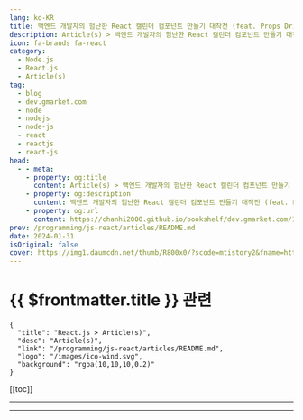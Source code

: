 ```yaml
---
lang: ko-KR
title: 백엔드 개발자의 험난한 React 캘린더 컴포넌트 만들기 대작전 (feat. Props Drilling)
description: Article(s) > 백엔드 개발자의 험난한 React 캘린더 컴포넌트 만들기 대작전 (feat. Props Drilling)
icon: fa-brands fa-react
category: 
  - Node.js
  - React.js
  - Article(s)
tag: 
  - blog
  - dev.gmarket.com
  - node
  - nodejs
  - node-js
  - react
  - reactjs
  - react-js
head:
  - - meta:
    - property: og:title
      content: Article(s) > 백엔드 개발자의 험난한 React 캘린더 컴포넌트 만들기 대작전 (feat. Props Drilling)
    - property: og:description
      content: 백엔드 개발자의 험난한 React 캘린더 컴포넌트 만들기 대작전 (feat. Props Drilling)
    - property: og:url
      content: https://chanhi2000.github.io/bookshelf/dev.gmarket.com/101.html
prev: /programming/js-react/articles/README.md
date: 2024-01-31
isOriginal: false
cover: https://img1.daumcdn.net/thumb/R800x0/?scode=mtistory2&fname=https%3A%2F%2Fblog.kakaocdn.net%2Fdn%2F8xC22%2FbtsEf0mKDbe%2F5qaKtL0nRYqr7hVGBnIwq1%2Fimg.gif
---
```


# {{ $frontmatter.title }} 관련

```component VPCard
{
  "title": "React.js > Article(s)",
  "desc": "Article(s)",
  "link": "/programming/js-react/articles/README.md",
  "logo": "/images/ico-wind.svg",
  "background": "rgba(10,10,10,0.2)"
}
```

[[toc]]

---

<SiteInfo
  name="백엔드 개발자의 험난한 React 캘린더 컴포넌트 만들기 대작전 (feat. Props Drilling)"
  desc="안녕하세요. Seller & SD Engineering 팀의 개발자 김민우입니다. 저는 주로 백엔드 개발을 담당하고 있지만, 최근에 프론트엔드 개발, 특히 React로 캘린더 컴포넌트 만들기에 도전했습니다. 이 글에서는 백엔드 개발자의 시각에서 본 프론트엔드 개발의 독특한 점들과 더불어 Props Drilling 문제를 해결한 경험을 공유하고자 합니다. 프론트엔드 개발에 대한 저의 경험은 전문적인 관점이 아닐 수 있지만, 이 분야에 대한 새로운 시각을 제공하려 합니다. 배경 : 저희 팀은 새로 오픈 할 ESM 개편안 중 '통계' 작업을 맡았습니다. 본래는 통계 페이지들의 특성상 상단에는 단순 조건 필터링, 하단에는 해당 조건에 따른 결과(그래프, 테이블 등)로 단순하게 구성하기 때문에 프론트에 대한 리소..."
  url="https://dev.gmarket.com/101"
  logo="https://tistory2.daumcdn.net/tistory/4067742/3d398eb9d6e54c5f85163614e296d515"
  preview="https://img1.daumcdn.net/thumb/R800x0/?scode=mtistory2&fname=https%3A%2F%2Fblog.kakaocdn.net%2Fdn%2F8xC22%2FbtsEf0mKDbe%2F5qaKtL0nRYqr7hVGBnIwq1%2Fimg.gif"/>

<!-- TODO: 작성 -->

---

<TagLinks />